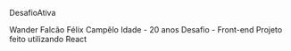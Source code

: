 DesafioAtiva

Wander Falcão Félix Campêlo Idade - 20 anos Desafio - Front-end
Projeto feito utilizando React 